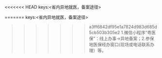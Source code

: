 <<<<<<< HEAD
keys:<省内异地就医，备案途径>

=======
keys:<省内异地就医，备案途径>

>>>>>>> a3ff6842df95e1a7824d983d685d5cb503b305e2
1.微信小程序“粤医保”：线上办事→异地备案；2.参保地医保经办窗口(现场或电话联系办理）等。
